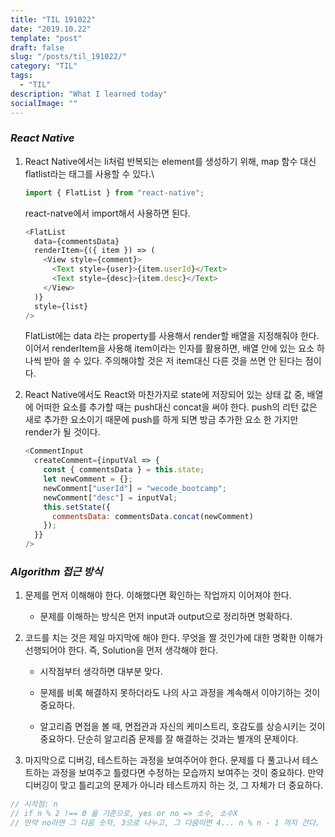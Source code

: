 ```yaml
---
title: "TIL 191022"
date: "2019.10.22"
template: "post"
draft: false
slug: "/posts/til_191022/"
category: "TIL"
tags:
  - "TIL"
description: "What I learned today"
socialImage: ""
---
```


### _React Native_

1. React Native에서는 li처럼 반복되는 element를 생성하기 위해, map 함수 대신 flatlist라는 태그를 사용할 수 있다.\

   ```js
   import { FlatList } from "react-native";
   ```

   react-natve에서 import해서 사용하면 된다.

   ```js
   <FlatList
     data={commentsData}
     renderItem={({ item }) => (
       <View style={comment}>
         <Text style={user}>{item.userId}</Text>
         <Text style={desc}>{item.desc}</Text>
       </View>
     )}
     style={list}
   />
   ```

   FlatList에는 data 라는 property를 사용해서 render할 배열을 지정해줘야 한다.  
    이어서 renderItem을 사용해 item이라는 인자를 활용하면, 배열 안에 있는 요소 하나씩 받아 쓸 수 있다. 주의해야할 것은 저 item대신 다른 것을 쓰면 안 된다는 점이다.

2. React Native에서도 React와 마찬가지로 state에 저장되어 있는 상태 값 중, 배열에 어떠한 요소를 추가할 때는 push대신 concat을 써야 한다. push의 리턴 값은 새로 추가한 요소이기 때문에 push를 하게 되면 방금 추가한 요소 한 가지만 render가 될 것이다.

   ```js
   <CommentInput
     createComment={inputVal => {
       const { commentsData } = this.state;
       let newComment = {};
       newComment["userId"] = "wecode_bootcamp";
       newComment["desc"] = inputVal;
       this.setState({
         commentsData: commentsData.concat(newComment)
       });
     }}
   />
   ```

### _Algorithm 접근 방식_

1. 문제를 먼저 이해해야 한다. 이해했다면 확인하는 작업까지 이어져야 한다.

   - 문제를 이해하는 방식은 먼저 input과 output으로 정리하면 명확하다.

2. 코드를 치는 것은 제일 마지막에 해야 한다. 무엇을 짤 것인가에 대한 명확한 이해가 선행되어야 한다. 즉, Solution을 먼저 생각해야 한다.

   - 시작점부터 생각하면 대부분 맞다.

   - 문제를 비록 해결하지 못하더라도 나의 사고 과정을 계속해서 이야기하는 것이 중요하다.

   - 알고리즘 면접을 볼 때, 면접관과 자신의 케미스트리, 호감도를 상승시키는 것이 중요하다. 단순히 알고리즘 문제를 잘 해결하는 것과는 별개의 문제이다.

3. 마지막으로 디버깅, 테스트하는 과정을 보여주어야 한다. 문제를 다 풀고나서 테스트하는 과정을 보여주고 틀렸다면 수정하는 모습까지 보여주는 것이 중요하다. 만약 디버깅이 맞고 틀리고의 문제가 아니라 테스트까지 하는 것, 그 자체가 더 중요하다.

```js
// 시작점: n
// if n % 2 !== 0 을 기준으로, yes or no => 소수, 소수X
// 만약 no라면 그 다음 숫자, 3으로 나누고, 그 다음이면 4... n % n - 1 까지 간다.
```
